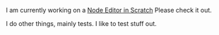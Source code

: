 I am currently working on a <a href='https://scratch.mit.edu/projects/607605987/'>Node Editor in Scratch</a> Please check it out.
  
I do other things, mainly tests. I like to test stuff out.
